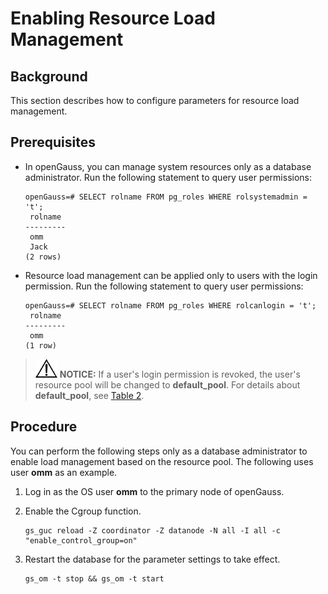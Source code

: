 # Enabling Resource Load Management<a name="EN-US_TOPIC_0000001193794331"></a>

## Background<a name="section4704103619115"></a>

This section describes how to configure parameters for resource load management.

## Prerequisites<a name="section102673333318"></a>

-   In openGauss, you can manage system resources only as a database administrator. Run the following statement to query user permissions:

    ```
    openGauss=# SELECT rolname FROM pg_roles WHERE rolsystemadmin = 't';
     rolname
    ---------
     omm
     Jack
    (2 rows)
    ```


-   Resource load management can be applied only to users with the login permission. Run the following statement to query user permissions:

    ```
    openGauss=# SELECT rolname FROM pg_roles WHERE rolcanlogin = 't';
     rolname
    ---------
     omm
    (1 row)
    ```


>![](public_sys-resources/icon-notice.gif) **NOTICE:** 
>If a user's login permission is revoked, the user's resource pool will be changed to  **default\_pool**. For details about  **default\_pool**, see  [Table 2](creating-a-resource-pool.md#en-us_topic_0066854608_table57723085173126).

## Procedure<a name="section344124715313"></a>

You can perform the following steps only as a database administrator to enable load management based on the resource pool. The following uses user  **omm**  as an example.

1.  Log in as the OS user  **omm**  to the primary node of openGauss.
2.  Enable the Cgroup function.

    ```
    gs_guc reload -Z coordinator -Z datanode -N all -I all -c "enable_control_group=on"
    ```

3.  Restart the database for the parameter settings to take effect.

    ```
    gs_om -t stop && gs_om -t start
    ```



